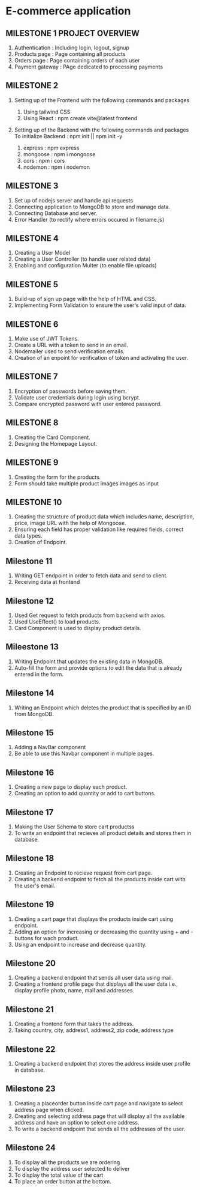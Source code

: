 # E-commerce application

## MILESTONE 1 PROJECT OVERVIEW


  1. Authentication : Including login, logout, signup
  2. Products page : Page containing all products
  3. Orders page : Page containing orders of each user
  4. Payment gateway : PAge dedicated to processing payments

## MILESTONE 2 
1. Setting up of the Frontend with the following commands and packages 
   1. Using tailwind CSS
   2. Using React : npm create vite@latest frontend

2. Setting up of the Backend with the following commands and packages
   To initialize Backend : npm init || npm init -y
   1. express : npm express
   2. mongoose : npm i mongoose
   3. cors : npm i cors
   4. nodemon : npm i nodemon
  
## MILESTONE 3
 1. Set up of nodejs server and handle api requests
 2. Connecting application to MongoDB to store and manage data.
 3. Connecting Database and server.
 4. Error Handler (to rectify where errors occured in filename.js)


## MILESTONE 4
1. Creating a User Model
2. Creating a User Controller (to handle user related data)
3. Enabling and configuration Multer (to enable file uploads)


## MILESTONE 5
1. Build-up of sign up page with the help of HTML and CSS.
2. Implementing Form Validation to ensure the user's valid input of data.


## MILESTONE 6
1. Make use of JWT Tokens.
2. Create a URL with a token to send in an email.
3. Nodemailer used to send verification emails.
4. Creation of an enpoint for verification of token and activating the user.


## MILESTONE 7
1. Encryption of passwords before saving them.
2. Validate user credentials during login using bcrypt.
3. Compare encrypted password with user entered password.


## MILESTONE 8
1. Creating the Card Component.
2. Designing the Homepage Layout.


## MILESTONE 9
1. Creating the form for the products.
2. Form should take multiple product images images as input


## MILESTONE 10
1. Creating the structure of product data which includes name, description, price, image URL with the help of Mongoose.
2. Ensuring each field has proper validation like required fields, correct data types.
3. Creation of Endpoint. 


## Milestone 11
1. Writing GET endpoint in order to fetch data and send to client.
2. Receiving data at frontend

## Milestone 12
1. Used Get request to fetch products from backend with axios.
2. Used UseEffect() to load products.
3. Card Component is used to display product details. 


## Mileestone 13
1. Writing Endpoint that updates the existing data in MongoDB.
2. Auto-fill the form and provide options to edit the data that is already entered in the form.

## Milestone 14
1. Writing an Endpoint which deletes the product that is specified by an ID from MongoDB.

## Milestone 15
1. Adding a NavBar component
2. Be able to use this Navbar component in multiple pages.

## Milestone 16
1. Creating a new page to display each product.
2. Creating an option to add quantity or add to cart buttons.

## Milestone 17
1. Making the User Schema to store cart productss
2. To write an endpoint that recieves all product details and stores them in database.

## Milestone 18
1. Creating an Endpoint to recieve request from cart page.
2. Creating a backend endpoint to fetch all the products inside cart with the user's email. 

## Milestone 19
1. Creating a cart page that displays the products inside cart using endpoint.
2. Adding an option for increasing or decreasing the quantity using + and - buttons for wach product.
3. Using an endpoint to increase and decrease quantity.

## Milestone 20
1. Creating a backend endpoint that sends all user data using mail.
2. Creating a frontend profile page that displays all the user data i.e., display profile photo, name, mail and addresses.

## Milestone 21
1. Creating a frontend form that takes the address.
2. Taking country, city, address1, address2, zip code, address type

## Milestone 22
1. Creating a backend endpoint that stores the address inside user profile in database.

## Milestone 23
1. Creating a placeorder button inside cart page and navigate to select address page when clicked.
2. Creating and selecting address page that will display all the available address and have an option to select one address.
3. To write a backend endpoint that sends all the addresses of the user.

## Milestone 24
1. To display all the products we are ordering
2. To display the address user selected to deliver
3. To display the total value of the cart
4. To place an order button at the bottom.

